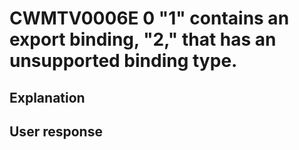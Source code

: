 # CWMTV0006E 0 "1" contains an export binding, "2," that has an unsupported binding type.

## Explanation

## User response